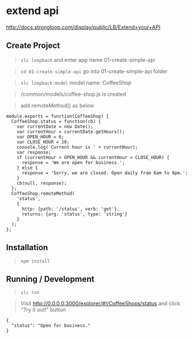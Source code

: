 extend api
==========

http://docs.strongloop.com/display/public/LB/Extend+your+API

## Create Project

> `slc loopback` and enter app name 01-create-simple-api

> `cd 01-create-simple-api` go into 01-create-simple-api folder

> `slc loopback:model` model name: CoffeeShop

> /common/models/coffee-shop.js is created

> add remoteMethod() as below

```
module.exports = function(CoffeeShop) {
  CoffeeShop.status = function(cb) {
    var currentDate = new Date();
    var currentHour = currentDate.getHours();
    var OPEN_HOUR = 6;
    var CLOSE_HOUR = 20;
    console.log('Current hour is ' + currentHour);
    var response;
    if (currentHour > OPEN_HOUR && currentHour < CLOSE_HOUR) {
      response = 'We are open for business.';
    } else {
      response = 'Sorry, we are closed. Open daily from 6am to 8pm.';
    }
    cb(null, response);
  };
  CoffeeShop.remoteMethod(
    'status',
    {
      http: {path: '/status', verb: 'get'},
      returns: {arg: 'status', type: 'string'}
    }
  );
};
```

## Installation

> `npm install`

## Running / Development

> `slc run`

> Visit http://0.0.0.0:3000/explorer/#!/CoffeeShops/status and click "Try it out!" button

```
{
  "status": "Open for business."
}
```
